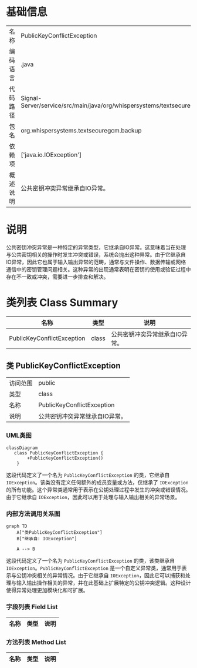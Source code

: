 # 基础信息

|      |      |
|------|------|
| 名称 | PublicKeyConflictException |
| 编码语言 | .java |
| 代码路径 | Signal-Server/service/src/main/java/org/whispersystems/textsecuregcm/backup/PublicKeyConflictException.java |
| 包名 | org.whispersystems.textsecuregcm.backup |
| 依赖项 | ['java.io.IOException'] |
| 概述说明 | 公共密钥冲突异常继承自IO异常。 |

# 说明

公共密钥冲突异常是一种特定的异常类型，它继承自IO异常。这意味着当在处理与公共密钥相关的操作时发生冲突或错误，系统会抛出这种异常。由于它继承自IO异常，因此它也属于输入输出异常的范畴，通常与文件操作、数据传输或网络通信中的密钥管理问题相关。这种异常的出现通常表明在密钥的使用或验证过程中存在不一致或冲突，需要进一步排查和解决。

# 类列表 Class Summary

| 名称   | 类型  | 说明 |
|-------|------|-------------|
| PublicKeyConflictException | class | 公共密钥冲突异常继承自IO异常。 |



## 类 PublicKeyConflictException

|      |      |
|------|------|
| 访问范围 | public |
| 类型 | class |
| 名称 | PublicKeyConflictException |
| 说明 | 公共密钥冲突异常继承自IO异常。 |


### UML类图

```mermaid
classDiagram
   class PublicKeyConflictException {
        +PublicKeyConflictException()
    }
```

这段代码定义了一个名为 `PublicKeyConflictException` 的类，它继承自 `IOException`。该类没有定义任何额外的成员变量或方法，仅继承了 `IOException` 的所有功能。这个异常类通常用于表示在公钥处理过程中发生的冲突或错误情况。由于它继承自 `IOException`，因此可以用于处理与输入输出相关的异常场景。


### 内部方法调用关系图

```mermaid
graph TD
    A["类PublicKeyConflictException"]
    B["继承自: IOException"]

    A --> B
```

这段代码定义了一个名为 `PublicKeyConflictException` 的类，该类继承自 `IOException`。`PublicKeyConflictException` 是一个自定义异常类，通常用于表示与公钥冲突相关的异常情况。由于它继承自 `IOException`，因此它可以捕获和处理与输入输出操作相关的异常，并在此基础上扩展特定的公钥冲突逻辑。这种设计使得异常处理更加模块化和可扩展。

### 字段列表 Field List

| 名称  | 类型  | 说明 |
|-------|-------|------|

### 方法列表 Method List

| 名称  | 类型  | 说明 |
|-------|-------|------|




